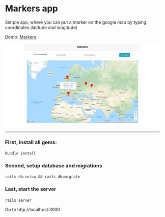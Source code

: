 # Markers app

Simple app, where you can put a marker on the google map by typing coordinates (latitude and longitude)

Demo: [Markers](http://google-map-markers.herokuapp.com/)

![Markers sample](./main-page.png)

---
### First, install all gems:

`bundle install`

### Second, setup database and migrations

`rails db:setup && rails db:migrate`

### Last, start the server

`rails server`

Go to http://localhost:3000
